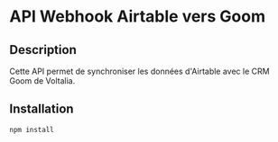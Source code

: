 # API Webhook Airtable vers Goom

## Description
Cette API permet de synchroniser les données d'Airtable avec le CRM Goom de Voltalia.

## Installation
```bash
npm install
